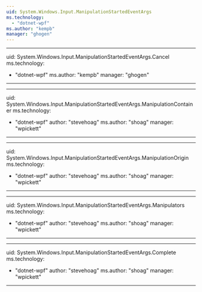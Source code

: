 ```yaml
---
uid: System.Windows.Input.ManipulationStartedEventArgs
ms.technology: 
  - "dotnet-wpf"
ms.author: "kempb"
manager: "ghogen"
---
```


---
uid: System.Windows.Input.ManipulationStartedEventArgs.Cancel
ms.technology: 
  - "dotnet-wpf"
ms.author: "kempb"
manager: "ghogen"
---

---
uid: System.Windows.Input.ManipulationStartedEventArgs.ManipulationContainer
ms.technology: 
  - "dotnet-wpf"
author: "stevehoag"
ms.author: "shoag"
manager: "wpickett"
---

---
uid: System.Windows.Input.ManipulationStartedEventArgs.ManipulationOrigin
ms.technology: 
  - "dotnet-wpf"
author: "stevehoag"
ms.author: "shoag"
manager: "wpickett"
---

---
uid: System.Windows.Input.ManipulationStartedEventArgs.Manipulators
ms.technology: 
  - "dotnet-wpf"
author: "stevehoag"
ms.author: "shoag"
manager: "wpickett"
---

---
uid: System.Windows.Input.ManipulationStartedEventArgs.Complete
ms.technology: 
  - "dotnet-wpf"
author: "stevehoag"
ms.author: "shoag"
manager: "wpickett"
---
